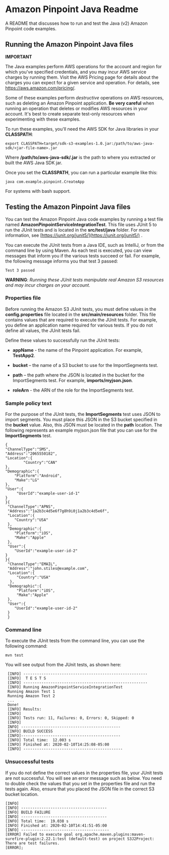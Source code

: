 # Amazon Pinpoint Java Readme

A README that discusses how to run and test the Java (v2) Amazon Pinpoint code examples.

## Running the Amazon Pinpoint Java files

**IMPORTANT**

The Java examples perform AWS operations for the account and region for which you've specified credentials, and you may incur AWS service charges by running them. Visit the AWS Pricing page for details about the charges you can expect for a given service and operation. For details, see https://aws.amazon.com/pricing/.   

Some of these examples perform *destructive* operations on AWS resources, such as deleting an Amazon Pinpoint application. **Be very careful** when running an operation that deletes or modifies AWS resources in your account. It's best to create separate test-only resources when experimenting with these examples.

To run these examples, you'll need the AWS SDK for Java libraries in your **CLASSPATH**:

	export CLASSPATH=target/sdk-s3-examples-1.0.jar:/path/to/aws-java-sdk/<jar-file-name>.jar

Where  **/path/to/aws-java-sdk/<jar-file-name>.jar** is the path to where you extracted or built the AWS Java SDK jar.

Once you set the **CLASSPATH**, you can run a particular example like this:

	java com.example.pinpoint.CreateApp

For systems with bash support.

 ## Testing the Amazon Pinpoint Java files

You can test the Amazon Pinpoint Java code examples by running a test file named **AmazonPinpointServiceIntegrationTest**. This file uses JUnit 5 to run the JUnit tests and is located in the **src/test/java** folder. For more information, see [https://junit.org/junit5/](https://junit.org/junit5/) .

You can execute the JUnit tests from a Java IDE, such as IntelliJ, or from the command line by using Maven. As each test is executed, you can view messages that inform you if the various tests succeed or fail. For example, the following message informs you that test 3 passed:

	Test 3 passed

**WARNING**: _Running these JUnit tests manipulate real Amazon S3 resources and may incur charges on your account._

 ### Properties file
Before running the Amazon S3  JUnit tests, you must define values in the **config.properties** file located in the **src/main/resources** folder. This file contains values that are required to execute the JUnit tests. For example, you define an application name required for various tests. If you do not define all values, the JUnit tests fail.

Define these values to successfully run the JUnit tests:

- **appName** - the name of the Pinpoint application. For example, **TestApp2**.

- **bucket** – the name of a S3 bucket to use for the ImportSegments test. 

- **path** – the path where the JSON is located in the bucket for the ImportSegments test. For example, **imports/myjson.json**.

- **roleArn** - the ARN of the role for the ImportSegments test.


###  Sample policy text

For the purpose of the JUnit tests, the **ImportSegments** test uses JSON to import segments. You must place this JSON in the S3 bucket specified in the **bucket** value. Also, this JSON must be located in the **path** location. The following represents an example myjson.json file that you can use for the **ImportSegments** test.   

	{
   	"ChannelType":"SMS",
   	"Address":"2065550182",
   	"Location":{
      		"Country":"CAN"
   	},
   	"Demographic":{
      	"Platform":"Android",
      	"Make":"LG"
   	},
   	"User":{
      	 "UserId":"example-user-id-1"
   	}
	}{
   	 "ChannelType":"APNS",
   	 "Address":"1a2b3c4d5e6f7g8h9i0j1a2b3c4d5e6f",
   	 "Location":{
      	"Country":"USA"
   	 },
   	 "Demographic":{
      	"Platform":"iOS",
      	"Make":"Apple"
   	 },
   	 "User":{
        "UserId":"example-user-id-2"
   	}
	}{
   	 "ChannelType":"EMAIL",
   	 "Address":"john.stiles@example.com",
   	 "Location":{
      	 "Country":"USA"
   	  },
   	 "Demographic":{
      	 "Platform":"iOS",
      	 "Make":"Apple"
   	 },
   	 "User":{
      	"UserId":"example-user-id-2"
   	 }
	 }

### Command line
To execute the JUnit tests from the command line, you can use the following command:

	mvn test

You will see output from the JUnit tests, as shown here:

	 [INFO] -------------------------------------------------------
	 [INFO]  T E S T S
	 [INFO] -------------------------------------------------------
	 [INFO] Running AmazonPinpointServiceIntegrationTest
	 Running Amazon Test 1
	 Running Amazon Test 2
	 ...
	 Done!
	 [INFO] Results:
	 [INFO]
	 [INFO] Tests run: 11, Failures: 0, Errors: 0, Skipped: 0
	 [INFO]
	 INFO] --------------------------------------------
	 [INFO] BUILD SUCCESS
	 [INFO]--------------------------------------------
	 [INFO] Total time:  12.003 s
	 [INFO] Finished at: 2020-02-10T14:25:08-05:00
	 [INFO] --------------------------------------------

### Unsuccessful tests

If you do not define the correct values in the properties file, your JUnit tests are not successful. You will see an error  	message such as below. You need to double check the values that you set in the properties file and run the tests again. Also, ensure that you placed the JSON file in the correct S3 bucket location. 

	[INFO]
	[INFO] --------------------------------------
	[INFO] BUILD FAILURE
	[INFO] --------------------------------------
	[INFO] Total time:  19.038 s
	[INFO] Finished at: 2020-02-10T14:41:51-05:00
	[INFO] ---------------------------------------
	[ERROR] Failed to execute goal org.apache.maven.plugins:maven-surefire-plugin:2.22.1:test (default-test) on project S3J2Project:  	  There are test failures.
	[ERROR];

